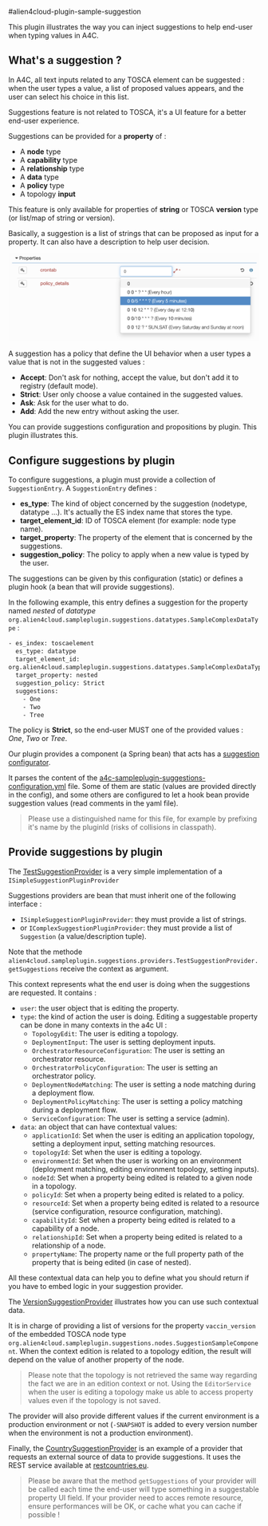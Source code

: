 #alien4cloud-plugin-sample-suggestion

This plugin illustrates the way you can inject suggestions to help end-user when typing values in A4C.

## What's a suggestion ?

In A4C, all text inputs related to any TOSCA element can be suggested : 
when the user types a value, a list of proposed values appears, and the user can select his choice in this list.

Suggestions feature is not related to TOSCA, it's a UI feature for a better end-user experience.

Suggestions can be provided for a **property** of :
* A **node** type
* A **capability** type
* A **relationship** type
* A **data** type
* A **policy** type
* A topology **input**

This feature is only available for properties of **string** or TOSCA **version** type (or list/map of string or version).

Basically, a suggestion is a list of strings that can be proposed as input for a property. It can also have a description to help user decision.

![Suggestion with description](doc/SuggestionWithDescription.png "Suggestion with description")

A suggestion has a policy that define the UI behavior when a user types a value that is not in the suggested values :
* **Accept**: Don't ask for nothing, accept the value, but don't add it to registry (default mode).
* **Strict**: User only choose a value contained in the suggested values.
* **Ask**: Ask for the user what to do.
* **Add**: Add the new entry without asking the user.

You can provide suggestions configuration and propositions by plugin. This plugin illustrates this.

## Configure suggestions by plugin

To configure suggestions, a plugin must provide a collection of `SuggestionEntry`.
A `SuggestionEntry` defines :
* **es_type**: The kind of object concerned by the suggestion (nodetype, datatype ...). It's actually the ES index name that stores the type.
* **target_element_id**: ID of TOSCA element (for example: node type name).
* **target_property**: The property of the element that is concerned by the suggestions.
* **suggestion_policy**: The policy to apply when a new value is typed by the user.

The suggestions can be given by this configuration (static) or defines a plugin hook (a bean that will provide suggestions).

In the following example, this entry defines a suggestion for the property named _nested_ of _datatype_ `org.alien4cloud.sampleplugin.suggestions.datatypes.SampleComplexDataType` :
```
- es_index: toscaelement
  es_type: datatype
  target_element_id: org.alien4cloud.sampleplugin.suggestions.datatypes.SampleComplexDataType
  target_property: nested
  suggestion_policy: Strict
  suggestions:
    - One
    - Two
    - Tree
```

The policy is **Strict**, so the end-user MUST one of the provided values : _One_, _Two_ or _Tree_.

Our plugin provides a component (a Spring bean) that acts has a [suggestion configurator](src/main/java/alien4cloud/sampleplugin/suggestions/SuggestionConfigurator.java).

It parses the content of the [a4c-sampleplugin-suggestions-configuration.yml](src/main/resources/suggestions/a4c-sampleplugin-suggestions-configuration.yml) file.
Some of them are static (values are provided directly in the config), and some others are configured to let a hook bean provide suggestion values (read comments in the yaml file).

>  Please use a distinguished name for this file, for example by prefixing it's name by the pluginId (risks of collisions in classpath).

## Provide suggestions by plugin

The [TestSuggestionProvider](src/main/java/alien4cloud/sampleplugin/suggestions/providers/TestSuggestionProvider.java) is a very simple implementation of a `ISimpleSuggestionPluginProvider`

Suggestions providers are bean that must inherit one of the following interface :
* `ISimpleSuggestionPluginProvider`: they must provide a list of strings.
* or `IComplexSuggestionPluginProvider`: they must provide a list of `Suggestion` (a value/description tuple).

Note that the methode `alien4cloud.sampleplugin.suggestions.providers.TestSuggestionProvider.getSuggestions` receive the context as argument.

This context represents what the end user is doing when the suggestions are requested. It contains :
* `user`: the user object that is editing the property.
* `type`: the kind of action the user is doing. Editing a suggestable property can be done in many contexts in the a4c UI :
    * `TopologyEdit`: The user is editing a topology.
    * `DeploymentInput`: The user is setting deployment inputs.
    * `OrchestratorResourceConfiguration`: The user is setting an orchestrator resource.
    * `OrchestratorPolicyConfiguration`: The user is setting an orchestrator policy.
    * `DeploymentNodeMatching`: The user is setting a node matching during a deployment flow.
    * `DeploymentPolicyMatching`: The user is setting a policy matching during a deployment flow.
    * `ServiceConfiguration`: The user is setting a service (admin).
* `data`: an object that can have contextual values:
    * `applicationId`: Set when the user is editing an application topology, setting a deployment input, setting matching resources.
    * `topologyId`: Set when the user is editing a topology.
    * `environmentId`: Set when the user is working on an environment (deployment matching, editing environment topology, setting inputs).
    * `nodeId`: Set when a property being edited is related to a given node in a topology.
    * `policyId`: Set when a property being edited is related to a policy.
    * `resourceId`: Set when a property being edited is related to a resource (service configuration, resource configuration, matching).
    * `capabilityId`: Set when a property being edited is related to a capability of a node.
    * `relationshipId`: Set when a property being edited is related to a relationship of a node.
    * `propertyName`: The property name or the full property path of the property that is being edited (in case of nested).

All these contextual data can help you to define what you should return if you have to embed logic in your suggestion provider.

The [VersionSuggestionProvider](src/main/java/alien4cloud/sampleplugin/suggestions/providers/VersionSuggestionProvider.java) illustrates how you can use such contextual data.

It is in charge of providing a list of versions for the property `vaccin_version` of the embedded TOSCA node type `org.alien4cloud.sampleplugin.suggestions.nodes.SuggestionSampleComponent`.
When the context edition is related to a topology edition, the result will depend on the value of another property of the node.

> Please note that the topology is not retrieved the same way regarding the fact we are in an edition context or not. 
> Using the `EditorService` when the user is editing a topology make us able to access property values even if the topology is not saved.

The provider will also provide different values if the current environment is a production environment or not (`-SNAPSHOT` is added to every version number when the environment is not a production environment).

Finally, the [CountrySuggestionProvider](src/main/java/alien4cloud/sampleplugin/suggestions/providers/CountrySuggestionProvider.java) is an example of a provider that requests an external source of data to provide suggestions. 
It uses the REST service available at [restcountries.eu](https://restcountries.eu/rest/v2/).

> Please be aware that the method `getSuggestions` of your provider will be called each time the end-user will type something in a suggestable property UI field.
> If your provider need to acces remote resource, ensure performances will be OK, or cache what you can cache if possible !

